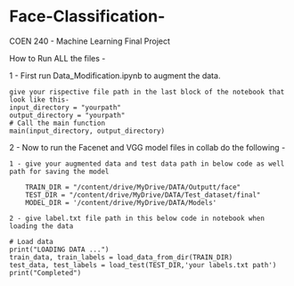 # Face-Classification-
COEN 240 - Machine Learning Final Project 

How to Run ALL the files - 

1 - First run Data_Modification.ipynb to augment the data.

    give your rispective file path in the last block of the notebook that look like this-
    input_directory = "yourpath"
    output_directory = "yourpath"
    # Call the main function 
    main(input_directory, output_directory)

2 - Now to run the Facenet and VGG model files in collab do the following - 

    1 - give your augmented data and test data path in below code as well path for saving the model 

        TRAIN_DIR = "/content/drive/MyDrive/DATA/Outputt/face"
        TEST_DIR = "/content/drive/MyDrive/DATA/Test_dataset/final"
        MODEL_DIR = '/content/drive/MyDrive/DATA/Models'

    2 - give label.txt file path in this below code in notebook when loading the data 

    # Load data
    print("LOADING DATA ...")
    train_data, train_labels = load_data_from_dir(TRAIN_DIR)
    test_data, test_labels = load_test(TEST_DIR,'your labels.txt path')
    print("Completed")







